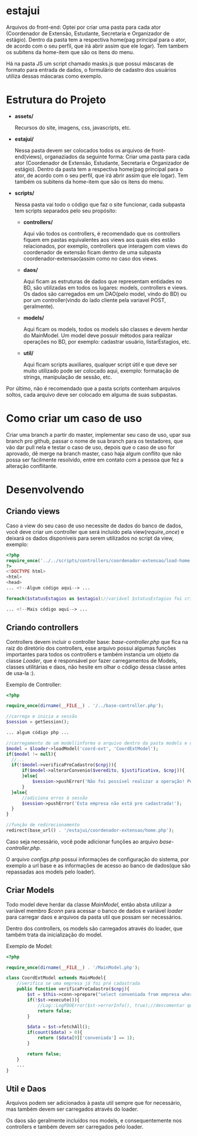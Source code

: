 # estajui

Arquivos do front-end:
Optei por criar uma pasta para cada ator (Coordenador de Extensão, Estudante, Secretaria e Organizador de estágio).
Dentro da pasta tem a respectiva home(pag principal para o ator, de acordo com o seu perfil, que irá abrir assim que ele logar).
Tem tambem os subitens da home-item que são os itens do menu.

Há na pasta JS um script chamado masks.js que possui máscaras de formato para entrada de dados, 
o formulário de cadastro dos usuários utiliza dessas máscaras como exemplo.

Estrutura do Projeto
=======================

* **assets/**

  Recursos do site, imagens, css, javascripts, etc.
* **estajui/**
  
  Nessa pasta devem ser colocados todos os arquivos de front-end(views), organaziados da seguinte forma: Criar uma pasta para cada ator (Coordenador de Extensão, Estudante, Secretaria e Organizador de estágio). Dentro da pasta tem a respectiva home(pag principal para o ator, de acordo com o seu perfil, que irá abrir assim que ele logar). Tem também os subitens da home-item que são os itens do menu.
  
 * **scripts/**
  
    Nessa pasta vai todo o código que faz o site funcionar, cada subpasta tem scripts separados pelo seu propósito:
  
    * **controllers/**
      
      Aqui vão todos os controllers, é recomendado que os controllers fiquem em pastas equivalentes aos views aos quais eles estão relacionados, por exemplo, controllers que interagem com views do coordenador de extensão ficam dentro de uma subpasta coordenador-extensao(assim como no caso dos views.
      
    * **daos/**
      
      Aqui ficam as estruturas de dados que representam entidades no BD, são utilizadas em todos os lugares: models, controllers e views. Os dados são carregados em um DAO(pelo model, vindo do BD) ou por um controller(vindo do lado cliente pela variavel POST, geralmente).
      
    * **models/**
      
      Aqui ficam os models, todos os models são classes e devem herdar do MainModel. Um model deve possuir métodos para realizar operações no BD, por exemplo: cadastrar usuário, listarEstagios, etc.
      
    * **util/**
    
      Aqui ficam scripts auxiliares, qualquer script útil e que deve ser muito utilizado pode ser colocado aqui, exemplo: formatação de strings, manipulação de sessão, etc.
  
  Por último, não é recomendado que a pasta scripts contenham arquivos soltos, cada arquivo deve ser colocado em alguma de suas subpastas.
  
Como criar um caso de uso
=========================

  Criar uma branch a partir do master, implementar seu caso de uso, upar sua branch pro github, passar o nome de sua branch para os testadores, que vão dar pull nela e testar o caso de uso, depois que o caso de uso for aprovado, dê merge na branch master, caso haja algum conflito que não possa ser facilmente resolvido, entre em contato com a pessoa que fez a alteração conflitante.

Desenvolvendo
=============

  Criando views
  -------------

  Caso a view do seu caso de uso necessite de dados do banco de dados, você deve criar um controller que será incluído pela view(*require_once*) e deixará os dados disponíveis para serem utilizados no script da view, exemplo:

  ```php
  <?php
  require_once('../../scripts/controllers/coordenador-extensao/load-home.php');
?>
<!DOCTYPE html>
<html>
  <head>
  ... <!--Algum código aqui--> ...

  foreach($statusEstagios as $estagio)://variável $statusEstagios foi criada pelo script(controller) load-home.php
  
  ... <!--Mais código aqui--> ...
  ```

  Criando controllers
  -------------------

Controllers devem incluir o controller base: *base-controller.php* que fica na raiz do diretório dos controllers, 
esse arquivo possui algumas funções importantes para todos os controllers e também instancia um objeto da classe *Loader*, que é responsável por fazer carregamentos de Models, classes utilitárias e daos, não hesite em olhar o código dessa classe antes de usa-la :).

Exemplo de Controller:

  ```php
<?php

require_once(dirname(__FILE__) . '/../base-controller.php');

//carrega e inicia a sessão
$session = getSession();

... algum código php ...

//carregamento de um model(informa o arquivo dentro da pasta models e o nome da classe)
$model = $loader->loadModel('coord-ext', 'CoordExtModel');
if($model != null){
    //...
    if(!$model->verificaPreCadastro($cnpj)){
        if($model->alterarConvenio($veredito, $justificativa, $cnpj)){
        }else{ 
            $session->pushError('Não foi possível realizar a operação! Por favor contate o administrador do sistema!');
        }
    }else{
        //adiciona erros à sessão
        $session->pushError('Esta empresa não está pre cadastrada!');
    }
}

//função de redirecionamento
redirect(base_url() . '/estajui/coordenador-extensao/home.php');
  ```

Caso seja necessário, você pode adicionar funções ao arquivo *base-controller.php*.

O arquivo *configs.php* possui informações de configuração do sistema, por exemplo a url base e 
as informações de acesso ao banco de dados(que são repassadas aos models pelo loader).

  Criar Models
  -------------------

  Todo model deve herdar da classe *MainModel*, então absta utilizar a variável membro *$conn* para acessar o banco de dados e variável *loader* para carregar daos e arquivos da pasta util que possam ser necessários.

  Dentro dos controllers, os models são carregados através do loader, que também trata da inicialização do model.

  Exemplo de Model:

  ```php
  <?php

  require_once(dirname(__FILE__) . '/MainModel.php');

  class CoordExtModel extends MainModel{
      //verifica se uma empresa já foi pré cadastrada
      public function verificaPreCadastro($cnpj){
          $st = $this->conn->prepare("select conveniada from empresa where cnpj = $cnpj");
          if(!$st->execute()){
              //Log::LogPDOError($st->errorInfo(), true);//descomentar quando estiver debugando
              return false;
          }

          $data = $st->fetchAll();
          if(count($data) > 0){
              return ($data[0]['conveniada'] == 1);
          }

          return false;
      }
      ...
  }
  ```

  Util e Daos
  -----------

  Arquivos podem ser adicionados à pasta util sempre que for necessário, mas também devem ser carregados através do loader.

  Os daos são geralmente incluídos nos models, e consequentemente nos controllers e também devem ser carregados pelo loader.